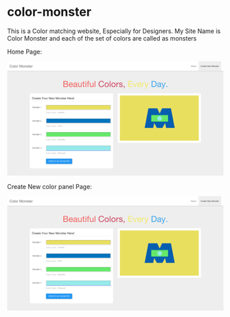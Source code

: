 # color-monster

This is a Color matching website, Especially for Designers. My Site Name is Color Monster and each of the set of colors are called as monsters

Home Page: 

![alt tag](https://github.com/yokesharun/color-monster/blob/master/public/screenshots/create.png)

Create New color panel Page: 

![alt tag](https://github.com/yokesharun/color-monster/blob/master/public/screenshots/create.png)
